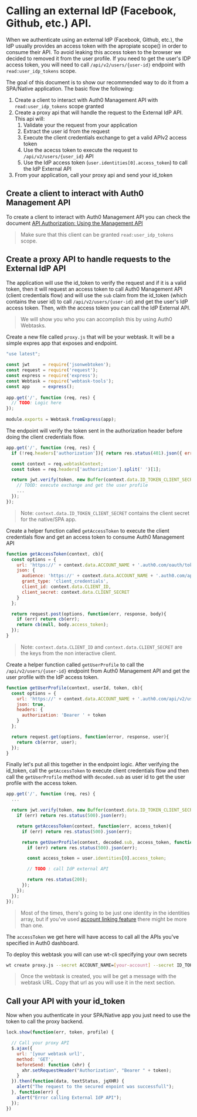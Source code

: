 # Calling an external IdP (Facebook, Github, etc.) API.

When we authenticate using an external IdP (Facebook, Github, etc.), the IdP usually provides an access token with the apropiate scope() in order to consume their API. To avoid leaking this access token to the browser we decided to removed it from the user profile. If you need to get the user's IDP access token, you will need to call `/api/v2/users/{user-id}` endpoint with `read:user_idp_tokens` scope.

The goal of this document is to show our recommended way to do it from a SPA/Native application. The basic flow the following:

1. Create a client to interact with Auth0 Management API with `read:user_idp_tokens` scope granted
2. Create a proxy api that will handle the request to the External IdP API. This api will:  
    1. Validate your the request from your application
    2. Extract the user id from the request
    3. Execute the client credentials exchange to get a valid APIv2 access token
    4. Use the acecss token to execute the request to `/api/v2/users/{user_id}` API 
    5. Use the IdP access token (`user.identities[0].access_token`) to call the IdP External API
3. From your application, call your proxy api and send your id_token

## Create a client to interact with Auth0 Management API

To create a client to interact with Auth0 Management API you can check the document [API Authorization: Using the Management API](https://auth0.com/docs/api-auth/using-the-management-api)

> Make sure that this client can be granted `read:user_idp_tokens` scope.

## Create a proxy API to handle requests to the External IdP API

The application will use the id_token to verify the request and if it is a valid token, then it will request an access token to call Auth0 Management API (client credentials flow) and will use the `sub` claim from the id_token (which contains the user id) to call `/api/v2/users/{user-id}` and get the user's IdP access token. Then, with the access token you can call the IdP External API.

> We will show you who you can accomplish this by using Auth0 Webtasks.

Create a new file called `proxy.js` that will be your webtask. It will be a simple expres app that exposes and endpoint.

  ```js
  "use latest";
  ​
  const jwt     = require('jsonwebtoken');  
  const request = require('request');
  const express = require('express');
  const Webtask = require('webtask-tools');
  const app     = express();
  ​
  app.get('/', function (req, res) {
    // TODO: Logic here
  });
  ​
  module.exports = Webtask.fromExpress(app);

  ```

The endpoint will verify the token sent in the authorization header before doing the client credentials flow.

  ```js
  app.get('/', function (req, res) {
    if (!req.headers['authorization']){ return res.status(401).json({ error: 'unauthorized'}); }

    const context = req.webtaskContext;
    const token = req.headers['authorization'].split(' ')[1];

    return jwt.verify(token, new Buffer(context.data.ID_TOKEN_CLIENT_SECRET, 'base64'), function(err, decoded) {
      // TOOD: execute exchange and get the user profile
      ...
    });  
  });
  ```

  > Note: `context.data.ID_TOKEN_CLIENT_SECRET` contains the client secret for the native/SPA app.

Create a helper function called `getAccessToken` to execute the client credentials flow and get an access token to consume Auth0 Management API

  ```js
  function getAccessToken(context, cb){
    const options = {
      url: 'https://' + context.data.ACCOUNT_NAME + '.auth0.com/oauth/token',
      json: {
        audience: 'https://' + context.data.ACCOUNT_NAME + '.auth0.com/api/v2/',
        grant_type: 'client_credentials',
        client_id: context.data.CLIENT_ID,
        client_secret: context.data.CLIENT_SECRET
      }
    };

    return request.post(options, function(err, response, body){
      if (err) return cb(err);
      return cb(null, body.access_token);
    });
  }
  ```

  > Note: `context.data.CLIENT_ID` and `context.data.CLIENT_SECRET` are the keys from the non interactive client.

Create a helper function called `getUserProfile` to call the `/api/v2/users/{user-id}` endpoint from Auth0 Management API and get the user profile with the IdP access token.

  ```js
  function getUserProfile(context, userId, token, cb){
    const options = {
      url: 'https://' + context.data.ACCOUNT_NAME + '.auth0.com/api/v2/users/' + userId,
      json: true,
      headers: {
        authorization: 'Bearer ' + token
      }
    };

    return request.get(options, function(error, response, user){
      return cb(error, user);
    });
  }
  ```

Finally let's put all this together in the endpoint logic. After verifying the id_token, call the `getAccessToken` to execute client credentials flow and then call the `getUserProfile` method with `decoded.sub` as user id to get the user profile with the access token.

  ```js
  app.get('/', function (req, res) {
    ...

    return jwt.verify(token, new Buffer(context.data.ID_TOKEN_CLIENT_SECRET, 'base64'), function(err, decoded) {
      if (err) return res.status(500).json(err);

      return getAccessToken(context, function(err, access_token){
        if (err) return res.status(500).json(err);

        return getUserProfile(context, decoded.sub, access_token, function(err, user){
          if (err) return res.status(500).json(err);

          const access_token = user.identities[0].access_token;

          // TODO : call IdP external API

          return res.status(200);
        });
      });
    });  
  });
  ```

  > Most of the times, there's going to be just one identity in the identities array, but if you've used [account linking feature](/link-accounts) there might be more than one.

The `accessToken` we get here will have access to call all the APIs you've specified in Auth0 dashboard.

To deploy this webtask you will can use wt-cli specifying your own secrets

```bash
wt create proxy.js --secret ACCOUNT_NAME=[your-account] --secret ID_TOKEN_CLIENT_SECRET=[app-secret] --secret CLIENT_ID=[non-interactive-client-id] --secret CLIENT_SECRET=[non-interactive-client-secret]
```

> Once the webtask is created, you will be get a message with the webtask URL. Copy that url as you will use it in the next section.

## Call your API with your id_token

Now when you authenticate in your SPA/Native app you just need to use the token to call the proxy backend.

  ```js
  lock.show(function(err, token, profile) {
  
    // Call your proxy API
    $.ajax({
      url: '[your webtask url]',
      method: 'GET',
      beforeSend: function (xhr) {
        xhr.setRequestHeader("Authorization", "Bearer " + token);
      }
    }).then(function(data, textStatus, jqXHR) {
      alert("The request to the secured enpoint was successfull");
    }, function(err) {
      alert("Error calling External IdP API");
    });
  })
  ```

